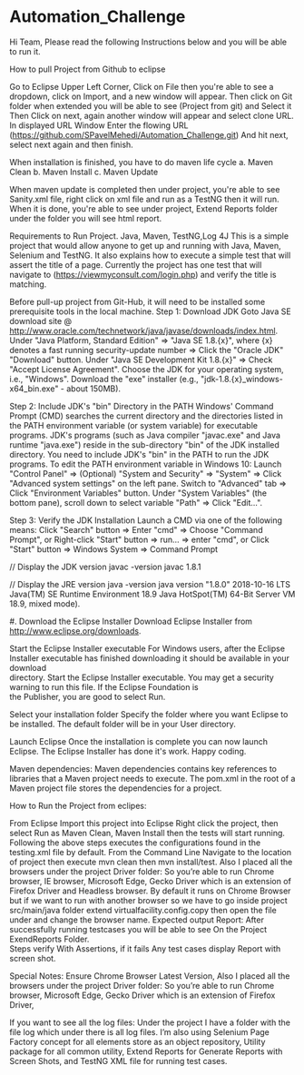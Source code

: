 # Automation_Challenge

Hi Team, Please read the following Instructions below and you will be able to run it.

How to pull Project from Github to eclipse

Go to Eclipse Upper Left Corner, Click on File then you're able to see a dropdown, 
click on Import, and a new window will appear.
Then click on Git folder when extended you will be able to see (Project from git) 
and Select it Then Click on next, again another window will appear and select clone URL.
In displayed URL Window Enter the flowing URL 
(https://github.com/SPavelMehedi/Automation_Challenge.git) And hit next, 
select next again and then finish. 

When installation is finished, you have to do maven life cycle 
a. Maven Clean 
b. Maven Install
c. Maven Update 

When maven update is completed then under project, you're able to see Sanity.xml file, 
right click on xml file and run as a TestNG then it will run.
When it is done, you're able to see under project, Extend Reports folder under the folder
you will see html report. 

Requirements to Run Project.
Java, Maven, TestNG,Log 4J
This is a simple project that would allow anyone to get up and running with Java, Maven, Selenium and TestNG. 
It also explains how to execute a simple test that will assert the title of a page.
Currently the project has one test that will navigate to (https://viewmyconsult.com/login.php) and 
verify the title is matching.


Before pull-up project from Git-Hub, it will need to be installed some prerequisite tools in the local machine.
 Step 1: Download JDK
 Goto Java SE download site @ http://www.oracle.com/technetwork/java/javase/downloads/index.html.
 Under "Java Platform, Standard Edition" ⇒ "Java SE 1.8.{x}", where {x} denotes a fast running security-update number ⇒ Click the "Oracle JDK" "Download" button.
 Under "Java SE Development Kit 1.8.{x}" ⇒ Check "Accept License Agreement".
 Choose the JDK for your operating system, i.e., "Windows". Download the "exe" installer (e.g., "jdk-1.8.{x}_windows-x64_bin.exe" -      about 150MB).
 


Step 2: Include JDK's "bin" Directory in the PATH
 Windows' Command Prompt (CMD) searches the current directory and the directories listed in the PATH environment variable 
 (or system      variable) for executable programs. 
 JDK's programs (such as Java compiler "javac.exe" and Java runtime "java.exe") 
 reside in the          sub-directory "bin" of the JDK installed directory. You need to include JDK's "bin" in the PATH to run the JDK programs.
 To edit the PATH environment variable in Windows 10:
 Launch "Control Panel" ⇒ (Optional) "System and Security" ⇒ "System" ⇒ Click "Advanced system settings" on the left pane.
 Switch to "Advanced" tab ⇒ Click "Environment Variables" button.
 Under "System Variables" (the bottom pane), scroll down to select variable "Path" ⇒ Click "Edit...".
 

Step 3: Verify the JDK Installation
 Launch a CMD via one of the following means:
 Click "Search" button ⇒ Enter "cmd" ⇒ Choose "Command Prompt", or
 Right-click "Start" button ⇒ run... ⇒ enter "cmd", or
 Click "Start" button ⇒ Windows System ⇒ Command Prompt
 
 // Display the JDK version
 javac -version
 javac 1.8.1

 // Display the JRE version
 java -version
 java version "1.8.0" 2018-10-16 LTS
 Java(TM) SE Runtime Environment 18.9
 Java HotSpot(TM) 64-Bit Server VM 18.9, mixed mode).



 #. Download the Eclipse Installer
 Download Eclipse Installer from http://www.eclipse.org/downloads.
 
 Start the Eclipse Installer executable
 For Windows users, after the Eclipse Installer executable has finished downloading it should be available in your download              
 directory. Start the Eclipse Installer executable. You may get a security warning to run this file. If the Eclipse Foundation is        
 the Publisher, you are good to select Run.
 

 Select your installation folder
 Specify the folder where you want Eclipse to be installed. The default folder will be in your User directory.
 
 Launch Eclipse
 Once the installation is complete you can now launch Eclipse. The Eclipse Installer has done it's work. Happy coding.

Maven dependencies:
Maven dependencies contains key references to libraries that a Maven project needs to execute. 
The pom.xml in the root of a Maven project file stores the dependencies for a project.


How to Run the Project from eclipes:

From Eclipse
Import this project into Eclipse
Right click the project, then select Run as Maven Clean, Maven Install then the tests will start running.
Following the above steps executes the configurations found in the testing.xml file by default.
From the Command Line
Navigate to the location of project then execute mvn clean then mvn install/test.
Also I placed all the browsers under the project Driver folder:
So you’re able to run Chrome browser, 
IE browser, Microsoft Edge, 
Gecko Driver which is an extension of Firefox Driver and Headless browser. 
By default it runs on Chrome Browser 
but if we want to run with another browser so we have to go inside project
src/main/java folder extend virtualfacility.config.copy then open the file under and change the browser name. 
Expected output Report:
After successfully running testcases you will be able to see On the Project ExendReports Folder.  
Steps verify With Assertions, if it fails Any test cases display Report with screen shot.


Special Notes:
Ensure Chrome Browser Latest Version,
Also I placed all the browsers under the project Driver folder:
 So you’re able to run Chrome browser, 
 Microsoft Edge, 
 Gecko Driver which is an extension of Firefox Driver,


If you want to see all the log files:
 Under the project I have a folder with the file log which under there is all log files.
 I’m also using Selenium Page Factory concept for all elements store as an object repository, 
 Utility package for all common utility, Extend Reports for Generate Reports with Screen Shots, 
 and TestNG XML file for running test cases. 

